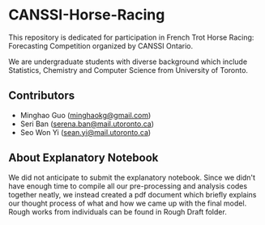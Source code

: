 # CANSSI-Horse-Racing

This repository is dedicated for participation in French Trot Horse Racing: Forecasting Competition organized by CANSSI Ontario.

We are undergraduate students with diverse background which include Statistics, Chemistry and Computer Science from University of Toronto.

## Contributors

- Minghao Guo (minghaokg@gmail.com)
- Seri Ban (serena.ban@mail.utoronto.ca)
- Seo Won Yi (sean.yi@mail.utoronto.ca)

## About Explanatory Notebook

We did not anticipate to submit the explanatory notebook. Since we didn't have enough time to compile all our pre-processing and analysis codes together neatly, we instead created a pdf document which briefly explains our thought process of what and how we came up with the final model. Rough works from individuals can be found in Rough Draft folder.

